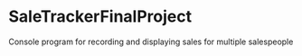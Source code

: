 # SaleTrackerFinalProject
Console program for recording and displaying sales for multiple salespeople

